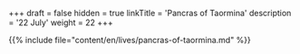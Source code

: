 +++
draft = false
hidden = true
linkTitle = 'Pancras of Taormina'
description = '22 July'
weight = 22
+++

{{% include file="content/en/lives/pancras-of-taormina.md" %}}
